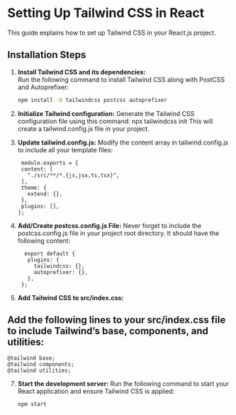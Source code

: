 # Setting Up Tailwind CSS in React

This guide explains how to set up Tailwind CSS in your React.js project.

## **Installation Steps**

1. **Install Tailwind CSS and its dependencies:**  
   Run the following command to install Tailwind CSS along with PostCSS and Autoprefixer:  
   ```bash
   npm install -D tailwindcss postcss autoprefixer
2. **Initialize Tailwind configuration:**
Generate the Tailwind CSS configuration file using this command:
       npx tailwindcss init
This will create a tailwind.config.js file in your project.

4. **Update tailwind.config.js:**
Modify the content array in tailwind.config.js to include all your template files:

        module.exports = {
        content: [
          "./src/**/*.{js,jsx,ts,tsx}",
        ],
        theme: {
          extend: {},
        },
        plugins: [],
       };
5. **Add/Create postcss.config.js File:**
 Never forget to include the postcss.config.js file in your project root directory. It should have the following content:

         export default {
          plugins: {
            tailwindcss: {},
            autoprefixer: {},
          },
        };

6. **Add Tailwind CSS to src/index.css:**
## Add the following lines to your src/index.css file to include Tailwind’s base, components, and utilities:

    @tailwind base;
    @tailwind components;
    @tailwind utilities;
7. **Start the development server:**
Run the following command to start your React application and ensure Tailwind CSS is applied:

       npm start
